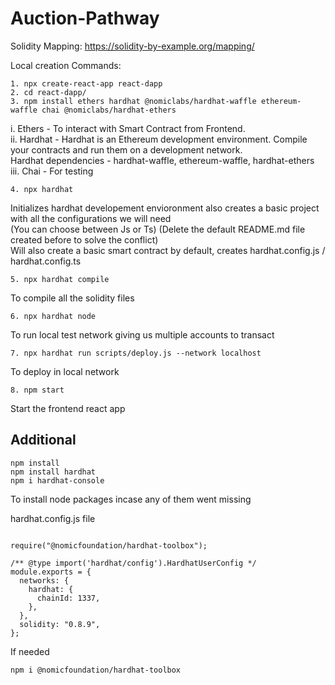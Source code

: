 # Auction-Pathway

Solidity Mapping: https://solidity-by-example.org/mapping/

Local creation Commands:
```
1. npx create-react-app react-dapp
2. cd react-dapp/
3. npm install ethers hardhat @nomiclabs/hardhat-waffle ethereum-waffle chai @nomiclabs/hardhat-ethers
```

i. Ethers - To interact with Smart Contract from Frontend.</br>
ii. Hardhat - Hardhat is an Ethereum development environment. Compile your contracts and run them on a development network.</br>
Hardhat dependencies - hardhat-waffle, ethereum-waffle, hardhat-ethers </br>
iii. Chai - For testing</br>

```
4. npx hardhat
```
Initializes hardhat developement envioronment also creates a basic project with all the configurations we will need </br>
(You can choose between Js or Ts) (Delete the default README.md file created before to solve the conflict)</br> 
Will also create a basic smart contract by default, creates hardhat.config.js / hardhat.config.ts
```
5. npx hardhat compile    
```
To compile all the solidity files
```
6. npx hardhat node
```
To run local test network giving us multiple accounts to transact
```
7. npx hardhat run scripts/deploy.js --network localhost
```
To deploy in local network
```
8. npm start
```
Start the frontend react app

## Additional
```
npm install 
npm install hardhat
npm i hardhat-console
```
To install node packages incase any of them went missing

hardhat.config.js file
```

require("@nomicfoundation/hardhat-toolbox");

/** @type import('hardhat/config').HardhatUserConfig */
module.exports = {
  networks: {
    hardhat: {
      chainId: 1337,
    },    
  },
  solidity: "0.8.9",
};
```

If needed
```
npm i @nomicfoundation/hardhat-toolbox
```
